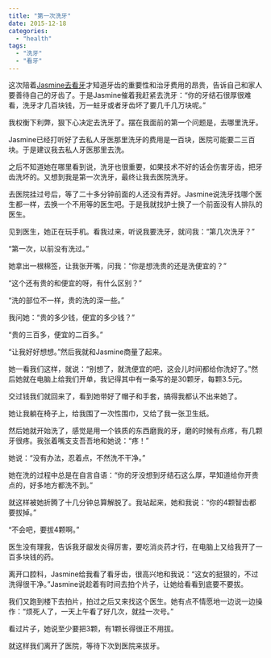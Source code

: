 ```yaml
---
title: "第一次洗牙"
date: 2015-12-18
categories: 
  - "health"
tags: 
  - "洗牙"
  - "看牙"
---
```


这次陪着[Jasmine去看牙](http://www.jfsay.com/archives/820.html)才知道牙齿的重要性和治牙费用的昂贵，告诉自己和家人要善待自己的牙齿了。于是Jasmine催着我赶紧去洗牙：“你的牙结石很厚很难看，洗牙才几百块钱，万一蛀牙或者牙齿坏了要几千几万块呢。”

我权衡下利弊，狠下心决定去洗牙了。摆在我面前的第一个问题是，去哪里洗牙。

Jasmine已经打听好了去私人牙医那里洗牙的费用是一百块，医院可能要二三百块。于是建议我去私人牙医那里去洗。

之后不知道她在哪里看到说，洗牙也很重要，如果技术不好的话会伤害牙齿，把牙齿洗坏的。又想到我是第一次洗牙，最终让我去医院洗牙。

去医院挂过号后，等了二十多分钟前面的人还没有弄好。Jasmine说洗牙找哪个医生都一样，去换一个不用等的医生吧。于是我就找护士换了一个前面没有人排队的医生。

见到医生，她正在玩手机。看我过来，听说我要洗牙，就问我：“第几次洗牙？”

“第一次，以前没有洗过。”

她拿出一根棉签，让我张开嘴，问我：“你是想洗贵的还是洗便宜的？”

“这个还有贵的和便宜的呀，有什么区别？”

“洗的部位不一样，贵的洗的深一些。”

我问她：“贵的多少钱，便宜的多少钱？”

“贵的三百多，便宜的二百多。”

“让我好好想想。”然后我就和Jasmine商量了起来。

她一看我们这样，就说：“别想了，就洗便宜的吧，这会儿时间都给你洗好了。”然后她就在电脑上给我们开单，我记得其中有一条写的是30颗牙，每颗3.5元。

交过钱我们就回来了，看到她带好了帽子和手套，搞得我都认不出来她了。

她让我躺在椅子上，给我围了一次性围巾，又给了我一张卫生纸。

然后她就开始洗了，感觉是用一个铁质的东西磨我的牙，磨的时候有点疼，有几颗牙很疼。我张着嘴支支吾吾地和她说：“疼！”

她说：“没有办法，忍着点，不然洗不干净。”

她在洗的过程中总是在自言自语：“你的牙没想到牙结石这么厚，早知道给你开贵点的，好多地方都洗不到。”

就这样被她折腾了十几分钟总算解脱了。我站起来，她和我说：“你的4颗智齿都要拔掉。”

“不会吧，要拔4颗啊。”

医生没有理我，告诉我牙龈发炎得厉害，要吃消炎药才行，在电脑上又给我开了一百多块钱的药。

离开口腔科，Jasmine给我看了看牙齿，很高兴地和我说：“这女的挺狠的，不过洗得很干净。”Jasmine说趁着有时间去拍个片子，让她给看看到底要不要拔。

我们又跑到楼下去拍片，拍过之后又来找这个医生。她有点不情愿地一边说一边操作：“烦死人了，一天上午看了好几次，就挂一次号。”

看过片子，她说至少要把3颗，有1颗长得很正不用拔。

就这样我们离开了医院，等待下次到医院来拔牙。
